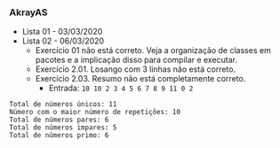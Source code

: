 ### AkrayAS
- Lista 01 - 03/03/2020
- Lista 02 - 06/03/2020
    - Exercício 01 não está correto. Veja a organização de classes em pacotes e a implicação disso para compilar e executar.
    - Exercício 2.01. Losango com 3 linhas não está correto.
    - Exercício 2.03. Resumo não está completamente correto.
        - Entrada: `10 10 2 3 4 5 6 7 8 9 11 0 2`
```
Total de números únicos: 11
Número com o maior número de repetições: 10
Total de números pares: 6
Total de números impares: 5
Total de números primo: 6
```
